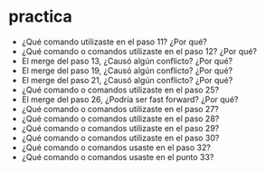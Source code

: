 # practica


- ¿Qué comando utilizaste en el paso 11? ¿Por qué?
- ¿Qué comando o comandos utilizaste en el paso 12? ¿Por qué?
- El merge del paso 13, ¿Causó algún conflicto? ¿Por qué?
- El merge del paso 19, ¿Causó algún conflicto? ¿Por qué?
- El merge del paso 21, ¿Causó algún conflicto? ¿Por qué?
- ¿Qué comando o comandos utilizaste en el paso 25?
- El merge del paso 26, ¿Podría ser fast forward? ¿Por qué?
- ¿Qué comando o comandos utilizaste en el paso 27?
- ¿Qué comando o comandos utilizaste en el paso 28?
- ¿Qué comando o comandos utilizaste en el paso 29?
- ¿Qué comando o comandos utilizaste en el paso 30?
- ¿Qué comando o comandos usaste en el paso 32?
- ¿Qué comando o comandos usaste en el punto 33?
